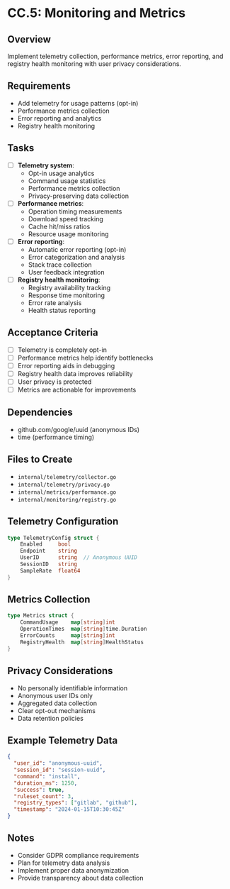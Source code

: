 # CC.5: Monitoring and Metrics

## Overview
Implement telemetry collection, performance metrics, error reporting, and registry health monitoring with user privacy considerations.

## Requirements
- Add telemetry for usage patterns (opt-in)
- Performance metrics collection
- Error reporting and analytics
- Registry health monitoring

## Tasks
- [ ] **Telemetry system**:
  - Opt-in usage analytics
  - Command usage statistics
  - Performance metrics collection
  - Privacy-preserving data collection
- [ ] **Performance metrics**:
  - Operation timing measurements
  - Download speed tracking
  - Cache hit/miss ratios
  - Resource usage monitoring
- [ ] **Error reporting**:
  - Automatic error reporting (opt-in)
  - Error categorization and analysis
  - Stack trace collection
  - User feedback integration
- [ ] **Registry health monitoring**:
  - Registry availability tracking
  - Response time monitoring
  - Error rate analysis
  - Health status reporting

## Acceptance Criteria
- [ ] Telemetry is completely opt-in
- [ ] Performance metrics help identify bottlenecks
- [ ] Error reporting aids in debugging
- [ ] Registry health data improves reliability
- [ ] User privacy is protected
- [ ] Metrics are actionable for improvements

## Dependencies
- github.com/google/uuid (anonymous IDs)
- time (performance timing)

## Files to Create
- `internal/telemetry/collector.go`
- `internal/telemetry/privacy.go`
- `internal/metrics/performance.go`
- `internal/monitoring/registry.go`

## Telemetry Configuration
```go
type TelemetryConfig struct {
    Enabled     bool
    Endpoint    string
    UserID      string  // Anonymous UUID
    SessionID   string
    SampleRate  float64
}
```

## Metrics Collection
```go
type Metrics struct {
    CommandUsage    map[string]int
    OperationTimes  map[string]time.Duration
    ErrorCounts     map[string]int
    RegistryHealth  map[string]HealthStatus
}
```

## Privacy Considerations
- No personally identifiable information
- Anonymous user IDs only
- Aggregated data collection
- Clear opt-out mechanisms
- Data retention policies

## Example Telemetry Data
```json
{
  "user_id": "anonymous-uuid",
  "session_id": "session-uuid",
  "command": "install",
  "duration_ms": 1250,
  "success": true,
  "ruleset_count": 3,
  "registry_types": ["gitlab", "github"],
  "timestamp": "2024-01-15T10:30:45Z"
}
```

## Notes
- Consider GDPR compliance requirements
- Plan for telemetry data analysis
- Implement proper data anonymization
- Provide transparency about data collection
